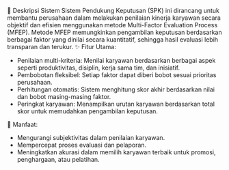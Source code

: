 🧠 Deskripsi Sistem
Sistem Pendukung Keputusan (SPK) ini dirancang untuk membantu perusahaan dalam melakukan penilaian kinerja karyawan secara objektif dan efisien menggunakan metode Multi-Factor Evaluation Process (MFEP). Metode MFEP memungkinkan pengambilan keputusan berdasarkan berbagai faktor yang dinilai secara kuantitatif, sehingga hasil evaluasi lebih transparan dan terukur.
✨ Fitur Utama:
- Penilaian multi-kriteria: Menilai karyawan berdasarkan berbagai aspek seperti produktivitas, disiplin, kerja sama tim, dan inisiatif.
- Pembobotan fleksibel: Setiap faktor dapat diberi bobot sesuai prioritas perusahaan.
- Perhitungan otomatis: Sistem menghitung skor akhir berdasarkan nilai dan bobot masing-masing faktor.
- Peringkat karyawan: Menampilkan urutan karyawan berdasarkan total skor untuk memudahkan pengambilan keputusan.
  
🎯 Manfaat:
- Mengurangi subjektivitas dalam penilaian karyawan.
- Mempercepat proses evaluasi dan pelaporan.
- Meningkatkan akurasi dalam memilih karyawan terbaik untuk promosi, penghargaan, atau pelatihan.

